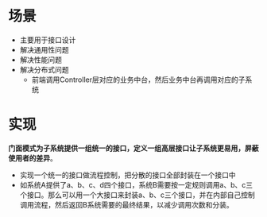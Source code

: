 # 场景

* 主要用于接口设计
* 解决通用性问题
* 解决性能问题
* 解决分布式问题
    * 前端调用Controller层对应的业务中台，然后业务中台再调用对应的子系统
# 实现

**门面模式为子系统提供一组统一的接口，定义一组高层接口让子系统更易用，屏蔽使用者的差异**。

* 实现一个统一的接口做流程控制，把分散的接口全部封装在一个接口中
* 如系统A提供了a、b、c、d四个接口，系统B需要按一定规则调用a、b、c三个接口。那么可以用一个大接口来封装a、b、c三个接口，并在内部自己控制调用流程，然后返回B系统需要的最终结果，以减少调用次数和分装。
